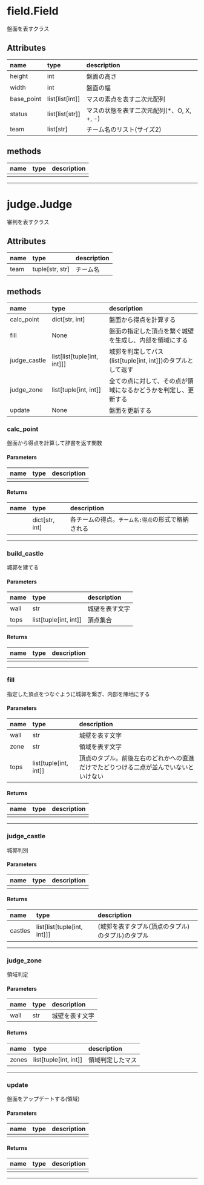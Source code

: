 # field.Field
盤面を表すクラス
## Attributes
|name|type|description|
|:-|:-|:-|
|height|int|盤面の高さ|
|width|int|盤面の幅|
|base_point|list[list[int]]|マスの素点を表す二次元配列|
|status|list[list[str]]|マスの状態を表す二次元配列(*、O, X, +, -)|
|team|list[str]|チーム名のリスト(サイズ2)|

## methods
|name|type|description|
|:-|:-|:-|
||||

---

# judge.Judge
審判を表すクラス
## Attributes
|name|type|description|
|:-|:-|:-|
|team|tuple[str, str]|チーム名|

## methods
|name|type|description|
|:-|:-|:-|
|calc_point|dict[str, int]|盤面から得点を計算する|
|fill|None|盤面の指定した頂点を繋ぐ城壁を生成し、内部を領域にする|
|judge_castle|list[list[tuple[int, int]]]|城郭を判定してパス(list[tuple[int, int]])のタプルとして返す|
|judge_zone|list[tuple[int, int]]|全ての点に対して、その点が領域になるかどうかを判定し、更新する|
|update|None|盤面を更新する|


### calc_point
盤面から得点を計算して辞書を返す関数

#### Parameters
|name|type|description|
|:-|:-|:-|
||||

#### Returns
|name|type|description|
|:-|:-|:-|
||dict[str, int]|各チームの得点。`チーム名:得点`の形式で格納される|

---

### build_castle
城郭を建てる

#### Parameters
|name|type|description|
|:-|:-|:-|
|wall|str|城壁を表す文字|
|tops|list[tuple[int, int]]|頂点集合|

#### Returns
|name|type|description|
|:-|:-|:-|
||||

---
### fill
指定した頂点をつなぐように城郭を繋ぎ、内部を陣地にする

#### Parameters
|name|type|description|
|:-|:-|:-|
|wall|str|城壁を表す文字|
|zone|str|領域を表す文字|
|tops|list[tuple[int, int]]|頂点のタプル。前後左右のどれかへの直進だけでたどりつける二点が並んでいないといけない|

#### Returns
|name|type|description|
|:-|:-|:-|
||||

---

### judge_castle
城郭判別

#### Parameters
|name|type|description|
|:-|:-|:-|
||||

#### Returns
|name|type|description|
|:-|:-|:-|
|castles|list[list[tuple[int, int]]]|(城郭を表すタプル(頂点のタプル)のタプル)のタプル|

---

### judge_zone
領域判定

#### Parameters
|name|type|description|
|:-|:-|:-|
|wall|str|城壁を表す文字|

#### Returns
|name|type|description|
|:-|:-|:-|
|zones|list[tuple[int, int]]|領域判定したマス|

---

### update
盤面をアップデートする(領域)

#### Parameters
|name|type|description|
|:-|:-|:-|
||||

#### Returns
|name|type|description|
|:-|:-|:-|
||||

---
